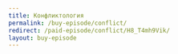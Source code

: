 ```yaml
---
title: Конфликтология
permalink: /buy-episode/conflict/
redirect: /paid-episode/conflict/H8_T4mh9Vik/
layout: buy-episode
---
```

